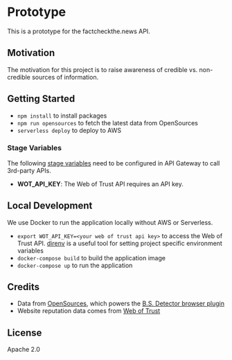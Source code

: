 # Prototype

This is a prototype for the factcheckthe.news API.

## Motivation

The motivation for this project is to raise awareness of credible vs. non-credible sources of information.

## Getting Started

- `npm install` to install packages
- `npm run opensources` to fetch the latest data from OpenSources
- `serverless deploy` to deploy to AWS

### Stage Variables

The following [stage variables](http://docs.aws.amazon.com/apigateway/latest/developerguide/how-to-set-stage-variables-aws-console.html) 
need to be configured in API Gateway to call 3rd-party APIs.

- **WOT_API_KEY**: The Web of Trust API requires an API key.

## Local Development

We use Docker to run the application locally without AWS or Serverless.

- `export WOT_API_KEY=<your web of trust api key>` to access the Web of Trust API.
  [direnv](https://github.com/direnv/direnv) is a useful tool for setting project
  specific environment variables
- `docker-compose build` to build the application image
- `docker-compose up` to run the application

## Credits

- Data from [OpenSources](http://www.opensources.co/), which powers the
  [B.S. Detector browser plugin](http://bsdetector.tech/)
- Website reputation data comes from [Web of Trust](https://www.mywot.com/)

## License

Apache 2.0
